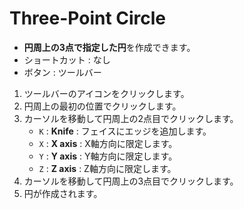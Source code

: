 # Three-Point Circle

- **円周上の3点で指定した円**を作成できます。
- ショートカット : なし
- ボタン : ツールバー

1. ツールバーのアイコンをクリックします。
2. 円周上の最初の位置でクリックします。
3. カーソルを移動して円周上の2点目でクリックします。
   - `K` : **Knife** : フェイスにエッジを追加します。
   - `X` : **X axis** : X軸方向に限定します。
   - `Y` : **Y axis** : Y軸方向に限定します。
   - `Z` : **Z axis** : Z軸方向に限定します。
4. カーソルを移動して円周上の3点目でクリックします。
5. 円が作成されます。

